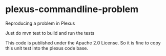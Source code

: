 # plexus-commandline-problem
Reproducing a problem in Plexus

Just do
    mvn test
to build and run the tests

This code is published under the Apache 2.0 License.
So it is fine to copy this unit test into the plexus code base.
